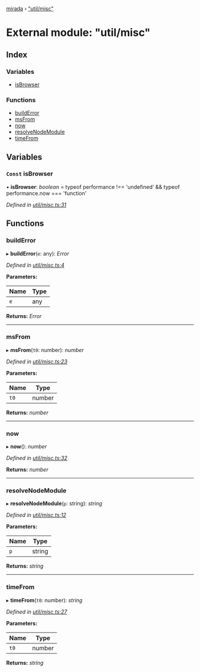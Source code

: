 [mirada](../README.md) › ["util/misc"](_util_misc_.md)

# External module: "util/misc"


## Index

### Variables

* [isBrowser](_util_misc_.md#const-isbrowser)

### Functions

* [buildError](_util_misc_.md#builderror)
* [msFrom](_util_misc_.md#msfrom)
* [now](_util_misc_.md#now)
* [resolveNodeModule](_util_misc_.md#resolvenodemodule)
* [timeFrom](_util_misc_.md#timefrom)

## Variables

### `Const` isBrowser

• **isBrowser**: *boolean* =  typeof performance !== 'undefined' && typeof performance.now === 'function'

*Defined in [util/misc.ts:31](https://github.com/cancerberoSgx/mirada/blob/c8721d6/mirada/src/util/misc.ts#L31)*

## Functions

###  buildError

▸ **buildError**(`e`: any): *Error*

*Defined in [util/misc.ts:4](https://github.com/cancerberoSgx/mirada/blob/c8721d6/mirada/src/util/misc.ts#L4)*

**Parameters:**

Name | Type |
------ | ------ |
`e` | any |

**Returns:** *Error*

___

###  msFrom

▸ **msFrom**(`t0`: number): *number*

*Defined in [util/misc.ts:23](https://github.com/cancerberoSgx/mirada/blob/c8721d6/mirada/src/util/misc.ts#L23)*

**Parameters:**

Name | Type |
------ | ------ |
`t0` | number |

**Returns:** *number*

___

###  now

▸ **now**(): *number*

*Defined in [util/misc.ts:32](https://github.com/cancerberoSgx/mirada/blob/c8721d6/mirada/src/util/misc.ts#L32)*

**Returns:** *number*

___

###  resolveNodeModule

▸ **resolveNodeModule**(`p`: string): *string*

*Defined in [util/misc.ts:12](https://github.com/cancerberoSgx/mirada/blob/c8721d6/mirada/src/util/misc.ts#L12)*

**Parameters:**

Name | Type |
------ | ------ |
`p` | string |

**Returns:** *string*

___

###  timeFrom

▸ **timeFrom**(`t0`: number): *string*

*Defined in [util/misc.ts:27](https://github.com/cancerberoSgx/mirada/blob/c8721d6/mirada/src/util/misc.ts#L27)*

**Parameters:**

Name | Type |
------ | ------ |
`t0` | number |

**Returns:** *string*